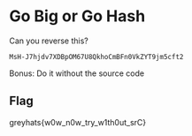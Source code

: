 # Go Big or Go Hash

Can you reverse this?

`MsH-J7hjdv7XDBpOM67U8QkhoCmBFn0VkZYT9jm5cft2`

Bonus: Do it without the source code

## Flag

greyhats{w0w_n0w_try_w1th0ut_srC}